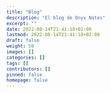 ```yaml
---
title: "Blog"
description: "El blog de Onyx Notes"
excerpt: ""
date: 2022-08-14T21:41:18+02:00
lastmod: 2022-08-14T21:41:18+02:00
draft: false
weight: 50
images: []
categories: []
tags: []
contributors: []
pinned: false
homepage: false
---
```

